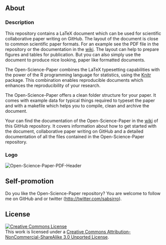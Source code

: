 ## About

### Description

This repository contains a LaTeX document which can be used for
scientific collaborative paper writing on GitHub. The layout of
the document is close to common scientific paper formats. For an
example see the PDF file in the repository or the documentation in the
[wiki](https://github.com/cpfaff/Open-Science-Paper/wiki). The layout can help
to prepare figures and tables for publication. But you can also simply use the
document to produce nice looking, paper like formatted documents.

The Open-Science-Paper combines the LaTeX typesetting capabilities
with the power of the R programming language for statistics, using the
[Knitr](http://yihui.name/knitr/) package. This combination enables
reproducible documents which enhances the reproducibility of your research. 

The Open-Science-Paper offers a clean folder structure for your paper. It comes
with example data for typical things required to typeset the paper and with a
makefile which helps you to compile, clean and archive the document.

Your can find the documentation of the Open-Science-Paper in the
[wiki](https://github.com/cpfaff/Open-Science-Paper/wiki) of this GitHub
repository. It covers information about how to get started with the document,
collaborative paper writing on GitHub and a detailed documentation of all the
files contained in the Open-Science-Paper repository.

### Logo

![Open-Science-Paper-PDF-Header](https://dl.dropbox.com/u/844606/Open-Science-Paper-Documentation/open-science-papers-logo.png)

## Self-promotion

Do you like the Open-Science-Paper repository? You are welcome to follow me on
GitHub and or twitter (http://twitter.com/sabsirro).

## License

<a rel="license" href="http://creativecommons.org/licenses/by-nc-sa/3.0/"><img alt="Creative Commons License" style="border-width:0" src="http://i.creativecommons.org/l/by-nc-sa/3.0/88x31.png" /></a><br />This work is licensed under a <a rel="license" href="http://creativecommons.org/licenses/by-nc-sa/3.0/">Creative Commons Attribution-NonCommercial-ShareAlike 3.0 Unported License</a>.
